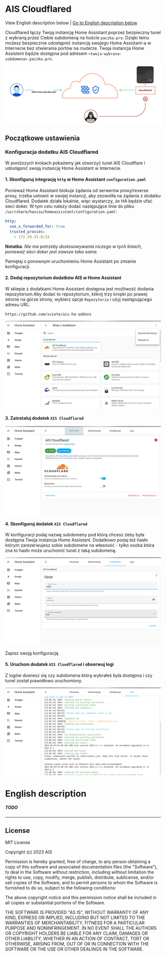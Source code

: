 # AIS Cloudflared

View English description below | [Go to English description below](#english-description)

Cloudflared łączy Twoją instancję Home Assistant poprzez bezpieczny tunel z wybraną przez Ciebie subdomeną na hoście `paczka.pro`. Dzięki temu możesz bezpiecznie udostępnić instancję swojego Home Assistant-a w Internecie bez otwierania portów na routerze. Twoja instancja Home Assistent będzie dostępna pod adresem `<twoja-wybrana-subdomena>.paczka.pro`.

![ais tunnel](https://raw.githubusercontent.com/sviete/ais-ha-addon-cloudflared/main/docs/images/ais-tunnel.png "ais-tunnel")

## Początkowe ustawienia

### Konfiguracja dodatku AIS Cloudflared

W poniższych krokach pokażemy jak utworzyć tunel AIS Cloudflare i udostępnić swoją instancję Home Assistant w Internecie.

#### 1. Skonfiguruj integrację `http` w Home Assistant ``configuration.yaml``

   Ponieważ Home Assistant blokuje żądania od serwerów proxy/reverse proxy, trzeba ustowić w swojej instancji, aby zezwoliła na żądania z dodatku Cloudflared. Dodatek działa lokalnie, więc wystarczy, że HA będzie ufać sieci doker. W tym celu należy dodać następujące linie do pliku `/usr/share/hassio/homeassistant/configuration.yaml`:

   ```yaml
   http:
     use_x_forwarded_for: true
     trusted_proxies:
       - 172.30.33.0/24
   ```

   **Notatka**: _Nie ma potrzeby dostosowywania niczego w tych liniach, ponieważ sieci doker jest zawsze taka sama._

   Pamiętaj o ponownym uruchomieniu Home Assistant po zmianie konfiguracji.


#### 2. Dodaj repozytorium dodatków AIS w Home Assistant

   W sklepie z dodatkami Home Assistant dostępna jest możliwość dodania repozytorium.Aby dodać to repozytorium, kliknij trzy kropki po prawej stronie na górze strony, wybierz opcje ``Repozytoria`` i użyj następującego adresu URL:

   ```
   https://github.com/sviete/ais-ha-addons
   ```
   
   ![ais tunnel](https://raw.githubusercontent.com/sviete/ais-ha-addon-cloudflared/main/docs/images/ais-repo-add.png)


#### 3. Zainstaluj dodatek ``AIS Cloudflared``

![ais tunnel](https://raw.githubusercontent.com/sviete/ais-ha-addon-cloudflared/main/docs/images/ais-install.png)

#### 4. Skonfiguruj dodatek ``AIS Cloudflared``

W konfiguracji podaj nazwę subdomeny pod którą chcesz żeby była dostępna Twoja instancja Home Assistant. Dodatkowo podaj też hasło którym zarezerwujesz sobie subdomene na własność - tylko osoba która zna to hasło może uruchomić tunel z taką subdomeną.

![ais tunnel](https://raw.githubusercontent.com/sviete/ais-ha-addon-cloudflared/main/docs/images/ais-config.png)

Zapisz swoją konfigurację.

#### 5. Uruchom dodatek ``AIS Cloudflared`` i obserwuj logi

Z logów dowiesz się czy subdomena którą wybrałeś była dostępna i czy tunel został prawidłowo uruchomiony.

![ais tunnel](https://raw.githubusercontent.com/sviete/ais-ha-addon-cloudflared/main/docs/images/ais-logs.png)



# English description

##### TODO

---

## License

MIT License

Copyright (c) 2023 AIS

Permission is hereby granted, free of charge, to any person obtaining a copy
of this software and associated documentation files (the "Software"), to deal
in the Software without restriction, including without limitation the rights
to use, copy, modify, merge, publish, distribute, sublicense, and/or sell
copies of the Software, and to permit persons to whom the Software is
furnished to do so, subject to the following conditions:

The above copyright notice and this permission notice shall be included in all
copies or substantial portions of the Software.

THE SOFTWARE IS PROVIDED "AS IS", WITHOUT WARRANTY OF ANY KIND, EXPRESS OR
IMPLIED, INCLUDING BUT NOT LIMITED TO THE WARRANTIES OF MERCHANTABILITY,
FITNESS FOR A PARTICULAR PURPOSE AND NONINFRINGEMENT. IN NO EVENT SHALL THE
AUTHORS OR COPYRIGHT HOLDERS BE LIABLE FOR ANY CLAIM, DAMAGES OR OTHER
LIABILITY, WHETHER IN AN ACTION OF CONTRACT, TORT OR OTHERWISE, ARISING FROM,
OUT OF OR IN CONNECTION WITH THE SOFTWARE OR THE USE OR OTHER DEALINGS IN THE
SOFTWARE.

[addon-installation]: https://github.com/sviete/ais-ha-addon-cloudflared#installation
